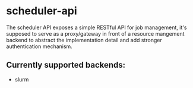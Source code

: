 # scheduler-api
The scheduler API exposes a simple RESTful API for job management, it's supposed to serve as a proxy/gateway in front of a resource mangement backend to abstract the implementation detail and add stronger authentication mechanism.

## Currently supported backends:
- slurm
